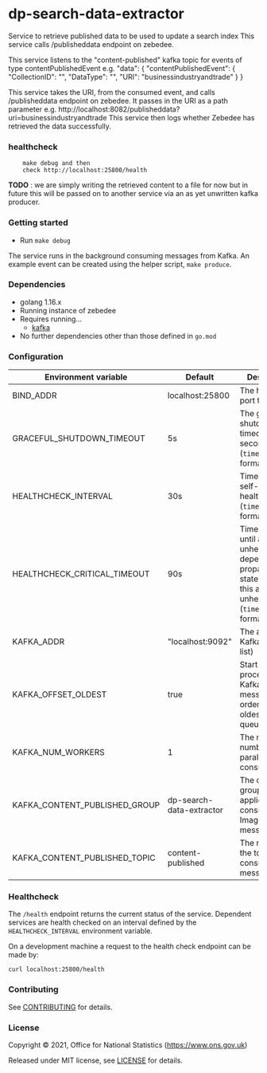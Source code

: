 dp-search-data-extractor
================
Service to retrieve published data to be used to update a search index
This service calls /publisheddata endpoint on zebedee.

This service listens to the "content-published" kafka topic for events of type contentPublishedEvent e.g. 
"data": {
  "contentPublishedEvent": {
  "CollectionID": "",
  "DataType": "",
  "URI": "businessindustryandtrade"
  }
}

This service takes the URI, from the consumed event, and calls /publisheddata endpoint on zebedee. It passes in the URI as a path parameter e.g.
http://localhost:8082/publisheddata?uri=businessindustryandtrade
This service then logs whether Zebedee has retrieved the data successfully.

###  healthcheck

        make debug and then 
        check http://localhost:25800/health

**TODO** : we are simply writing the retrieved content to a file for now but in future this will be passed on to another service via an as yet unwritten kafka producer.

### Getting started

* Run `make debug`

The service runs in the background consuming messages from Kafka.
An example event can be created using the helper script, `make produce`.

### Dependencies

* golang 1.16.x
* Running instance of zebedee
* Requires running…
  * [kafka](https://github.com/ONSdigital/dp/blob/main/guides/INSTALLING.md#prerequisites)
* No further dependencies other than those defined in `go.mod`

### Configuration

| Environment variable         | Default                           | Description
| ---------------------------- | --------------------------------- | -----------
| BIND_ADDR                    | localhost:25800                   | The host and port to bind to
| GRACEFUL_SHUTDOWN_TIMEOUT    | 5s                                | The graceful shutdown timeout in seconds (`time.Duration` format)
| HEALTHCHECK_INTERVAL         | 30s                               | Time between self-healthchecks (`time.Duration` format)
| HEALTHCHECK_CRITICAL_TIMEOUT | 90s                               | Time to wait until an unhealthy dependent propagates its state to make this app unhealthy (`time.Duration` format)
| KAFKA_ADDR                   | "localhost:9092"                  | The address of Kafka (accepts list)
| KAFKA_OFFSET_OLDEST          | true                              | Start processing Kafka messages in order from the oldest in the queue
| KAFKA_NUM_WORKERS            | 1                                 | The maximum number of parallel kafka consumers
| KAFKA_CONTENT_PUBLISHED_GROUP  | dp-search-data-extractor          | The consumer group this application to consume ImageUploaded messages
| KAFKA_CONTENT_PUBLISHED_TOPIC  | content-published                 | The name of the topic to consume messages from

### Healthcheck

 The `/health` endpoint returns the current status of the service. Dependent services are health checked on an interval defined by the `HEALTHCHECK_INTERVAL` environment variable.

 On a development machine a request to the health check endpoint can be made by:

 `curl localhost:25800/health`


### Contributing

See [CONTRIBUTING](CONTRIBUTING.md) for details.

### License

Copyright © 2021, Office for National Statistics (https://www.ons.gov.uk)

Released under MIT license, see [LICENSE](LICENSE.md) for details.

